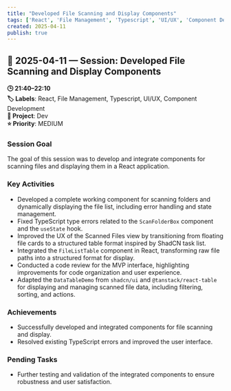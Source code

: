 ```yaml
---
title: "Developed File Scanning and Display Components"
tags: ['React', 'File Management', 'Typescript', 'UI/UX', 'Component Development']
created: 2025-04-11
publish: true
---
```


## 📅 2025-04-11 — Session: Developed File Scanning and Display Components

**🕒 21:40–22:10**  
**🏷️ Labels**: React, File Management, Typescript, UI/UX, Component Development  
**📂 Project**: Dev  
**⭐ Priority**: MEDIUM  


### Session Goal
The goal of this session was to develop and integrate components for scanning files and displaying them in a React application.

### Key Activities
- Developed a complete working component for scanning folders and dynamically displaying the file list, including error handling and state management.
- Fixed TypeScript type errors related to the `ScanFolderBox` component and the `useState` hook.
- Improved the UX of the Scanned Files view by transitioning from floating file cards to a structured table format inspired by ShadCN task list.
- Integrated the `FileListTable` component in React, transforming raw file paths into a structured format for display.
- Conducted a code review for the MVP interface, highlighting improvements for code organization and user experience.
- Adapted the `DataTableDemo` from `shadcn/ui` and `@tanstack/react-table` for displaying and managing scanned file data, including filtering, sorting, and actions.

### Achievements
- Successfully developed and integrated components for file scanning and display.
- Resolved existing TypeScript errors and improved the user interface.

### Pending Tasks
- Further testing and validation of the integrated components to ensure robustness and user satisfaction.
